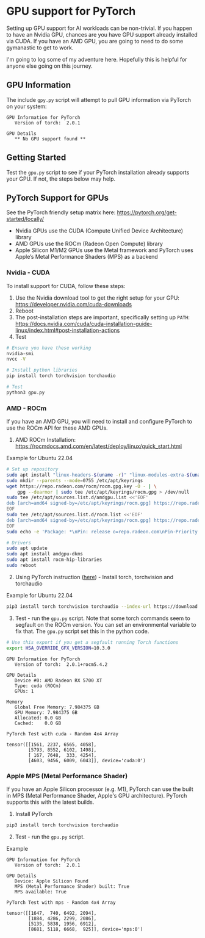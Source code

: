 # GPU support for PyTorch

Setting up GPU support for AI workloads can be non-trivial. If you happen to have an Nvidia GPU, chances are you have GPU support already installed via CUDA. If you have an AMD GPU, you are going to need to do some gymanastic to get to work. 

I'm going to log some of my adventure here. Hopefully this is helpful for anyone else going on this journey.

## GPU Information

The include `gpy.py` script will attempt to pull GPU information via PyTorch on your system:

```
GPU Information for PyTorch
   Version of torch:  2.0.1

GPU Details
   ** No GPU support found **
```

## Getting Started

Test the `gpu.py` script to see if your PyTorch installation already supports your GPU. If not, the steps below may help.

## PyTorch Support for GPUs

See the PyTorch friendly setup matrix here: https://pytorch.org/get-started/locally/

* Nvidia GPUs use the CUDA (Compute Unified Device Architecture) library
* AMD GPUs use the ROCm (Radeon Open Compute) library
* Apple Silicon M1/M2 GPUs use the Metal framework and PyTorch uses Apple’s Metal Performance Shaders (MPS) as a backend

### Nvidia - CUDA

To install support for CUDA, follow these steps:

1. Use the Nvidia download tool to get the right setup for your GPU: https://developer.nvidia.com/cuda-downloads
2. Reboot
3. The post-installation steps are important, specifically setting up `PATH`: https://docs.nvidia.com/cuda/cuda-installation-guide-linux/index.html#post-installation-actions
4. Test

```bash
# Ensure you have these working
nvidia-smi
nvcc -V

# Install python libraries 
pip install torch torchvision torchaudio

# Test
python3 gpu.py
```

### AMD - ROCm

If you have an AMD GPU, you will need to install and configure PyTorch to use the ROCm API for these AMD GPUs.

1. AMD ROCm Installation: https://rocmdocs.amd.com/en/latest/deploy/linux/quick_start.html

Example for Ubuntu 22.04
```bash
# Set up repository
sudo apt install "linux-headers-$(uname -r)" "linux-modules-extra-$(uname -r)"
sudo mkdir --parents --mode=0755 /etc/apt/keyrings
wget https://repo.radeon.com/rocm/rocm.gpg.key -O - | \
    gpg --dearmor | sudo tee /etc/apt/keyrings/rocm.gpg > /dev/null
sudo tee /etc/apt/sources.list.d/amdgpu.list <<'EOF'
deb [arch=amd64 signed-by=/etc/apt/keyrings/rocm.gpg] https://repo.radeon.com/amdgpu/latest/ubuntu jammy main
EOF
sudo tee /etc/apt/sources.list.d/rocm.list <<'EOF'
deb [arch=amd64 signed-by=/etc/apt/keyrings/rocm.gpg] https://repo.radeon.com/rocm/apt/debian jammy main
EOF
sudo echo -e 'Package: *\nPin: release o=repo.radeon.com\nPin-Priority: 600' | sudo tee /etc/apt/preferences.d/rocm-pin-600

# Drivers
sudo apt update
sudo apt install amdgpu-dkms
sudo apt install rocm-hip-libraries
sudo reboot
```

2. Using PyTorch instruction ([here](https://pytorch.org/get-started/locally/)) - Install torch, torchvision and torchaudio

Example for Ubuntu 22.04
```bash
pip3 install torch torchvision torchaudio --index-url https://download.pytorch.org/whl/rocm5.4.2
```

3. Test - run the `gpu.py` script. Note that some torch commands seem to segfault on the ROCm version.  You can set an environmental variable to fix that. The `gpu.py` script set this in the python code.

```bash
# Use this export if you get a segfault running Torch functions
export HSA_OVERRIDE_GFX_VERSION=10.3.0
```

```
GPU Information for PyTorch
   Version of torch:  2.0.1+rocm5.4.2

GPU Details
   Device #0: AMD Radeon RX 5700 XT
   Type: cuda (ROCm)
   GPUs: 1

Memory
   Global Free Memory: 7.984375 GB
   GPU Memory: 7.984375 GB
   Allocated: 0.0 GB
   Cached:    0.0 GB

PyTorch Test with cuda - Random 4x4 Array

tensor([[1561, 2237, 6565, 4058],
        [5793, 8552, 6102, 1498],
        [ 167, 7648,  333, 4254],
        [4603, 9456, 6009, 6043]], device='cuda:0')
```

### Apple MPS (Metal Performance Shader)

If you have an Apple Silicon processor (e.g. M1), PyTorch can use the built in MPS (Metal Performance Shader, Apple's GPU architecture).  PyTorch supports this with the latest builds.

1. Install PyTorch
```bash
pip3 install torch torchvision torchaudio
```

2. Test - run the `gpu.py` script.

Example
```
GPU Information for PyTorch
   Version of torch:  2.0.1

GPU Details
   Device: Apple Silicon Found
   MPS (Metal Performance Shader) built: True
   MPS available: True

PyTorch Test with mps - Random 4x4 Array

tensor([[1647,  740, 6492, 2094],
        [1884, 4286, 2299, 2086],
        [5135, 5838, 1956, 6912],
        [8681, 5118, 6668,  925]], device='mps:0')
```
